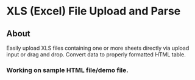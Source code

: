 # XLS (Excel) File Upload and Parse

## About

Easily upload XLS files containing one or more sheets directly via upload input or drag and drop.
Convert data to properly formatted HTML table.

### Working on sample HTML file/demo file.